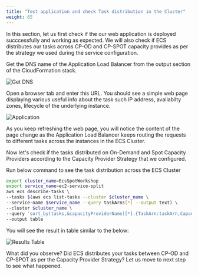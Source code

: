 ```yaml
---
title: "Test application and check Task distribution in the Cluster"
weight: 65
---
```


In this section, let us first check if the our web application is 
deployed succcessfully and working as expected. We will also check if ECS distributes our tasks across CP-OD and CP-SPOT capacity provides as per the strategy we used during the service configuration.

Get the DNS name of the Application Load Balancer from the output section of the CloudFormation stack.

![Get DNS](/images/ecs-spot-capacity-providers/CFN.png)

Open a browser tab and enter this URL. You should see a simple web page displaying various useful info about the task such IP address, availabilty zones, lifecycle of the underlying instance. 

![Application](/images/ecs-spot-capacity-providers/app.png)

As you keep refreshing the web page, you will notice the content of the page change as the Application Load Balancer keeps routing the requests to different tasks across the instances in the ECS Cluster.

Now let's check if the tasks distributed on On-Demand and Spot Capacity Providers according to the Capacity Provider Strategy that we configured.

Run below command to see the task distribution across the ECS Cluster

```bash
export cluster_name=EcsSpotWorkshop 
export service_name=ec2-service-split
aws ecs describe-tasks \
--tasks $(aws ecs list-tasks --cluster $cluster_name \
--service-name $service_name --query taskArns[*] --output text) \
--cluster $cluster_name \
--query 'sort_by(tasks,&capacityProviderName)[*].{TaskArn:taskArn,CapacityProvider:capacityProviderName,Instance:containerInstanceArn,AZ:availabilityZone,Status:lastStatus}' \
--output table
```

You will see the result in table similar to the below:

![Results Table](/images/ecs-spot-capacity-providers/table.png)

What did you observe? Did ECS distributes your tasks between CP-OD and CP-SPOT as per the Capacity Provider Strategy?  Let us move to next step to see what happened.


